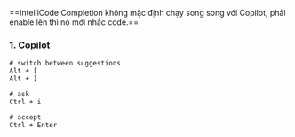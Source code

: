 ==IntelliCode Completion không mặc định chạy song song với Copilot, phải enable lên thì nó mới nhắc code.==



### 1. Copilot

```copilot
# switch between suggestions
Alt + [
Alt + ]

# ask
Ctrl + i

# accept
Ctrl + Enter
```
